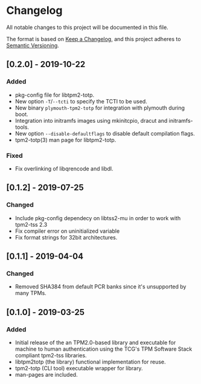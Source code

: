 # Changelog
All notable changes to this project will be documented in this file.

The format is based on [Keep a Changelog](https://keepachangelog.com/en/1.0.0/),
and this project adheres to [Semantic Versioning](https://semver.org/spec/v2.0.0.html).

## [0.2.0] - 2019-10-22
### Added
- pkg-config file for libtpm2-totp.
- New option `-T`/`--tcti` to specify the TCTI to be used.
- New binary `plymouth-tpm2-totp` for integration with plymouth during boot.
- Integration into initramfs images using mkinitcpio, dracut and initramfs-tools.
- New option `--disable-defaultflags` to disable default compilation flags.
- tpm2-totp(3) man page for libtpm2-totp.

### Fixed
- Fix overlinking of libqrencode and libdl.

## [0.1.2] - 2019-07-25
### Changed
- Include pkg-config dependecy on libtss2-mu in order to work with tpm2-tss 2.3
- Fix compiler error on uninitialized variable
- Fix format strings for 32bit architectures.

## [0.1.1] - 2019-04-04
### Changed
- Removed SHA384 from default PCR banks since it's unsupported by many TPMs.

## [0.1.0] - 2019-03-25
### Added
- Initial release of the an TPM2.0-based library and executable for machine to
  human authentication using the TCG's TPM Software Stack compliant tpm2-tss
  libraries.
- libtpm2totp (the library) functional implementation for reuse.
- tpm2-totp (CLI tool) executable wrapper for library.
- man-pages are included.
